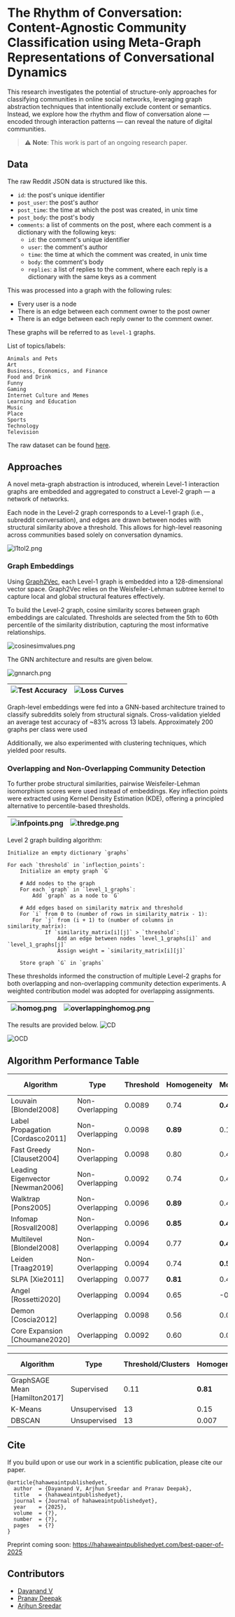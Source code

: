 
#  The Rhythm of Conversation: Content-Agnostic Community Classification using Meta-Graph Representations of Conversational Dynamics

This research investigates the potential of structure-only approaches for classifying communities in online social networks, leveraging graph abstraction techniques that intentionally exclude content or semantics. Instead, we explore how the rhythm and flow of conversation alone — encoded through interaction patterns — can reveal the nature of digital communities.

> ⚠️ **Note**: This work is part of an ongoing research paper.

## Data
The raw Reddit JSON data is structured like this.
- `id`: the post's unique identifier
- `post_user`: the post's author
- `post_time`: the time at which the post was created, in unix time
- `post_body`: the post's body
- `comments`: a list of comments on the post, where each comment is a dictionary with the following keys:
  - `id`: the comment's unique identifier
  - `user`: the comment's author
  - `time`: the time at which the comment was created, in unix time
  - `body`: the comment's body
  - `replies`: a list of replies to the comment, where each reply is a dictionary with the same keys as a comment

This was processed into a graph with the following rules:
- Every user is a node
- There is an edge between each comment owner to the post owner
- There is an edge between each reply owner to the comment owner.

These graphs will be referred to as `level-1` graphs.

List of topics/labels:
```
Animals and Pets
Art
Business, Economics, and Finance
Food and Drink
Funny
Gaming
Internet Culture and Memes
Learning and Education
Music
Place
Sports
Technology
Television
```

The raw dataset can be found [here](https://zenodo.org/records/13343578).

## Approaches

A novel meta-graph abstraction is introduced, wherein Level-1 interaction graphs are embedded and aggregated to construct a Level-2 graph — a network of networks.

Each node in the Level-2 graph corresponds to a Level-1 graph (i.e., subreddit conversation), and edges are drawn between nodes with structural similarity above a threshold. This allows for high-level reasoning across communities based solely on conversation dynamics.

![l1tol2.png](./results/l1tol2.png)

### Graph Embeddings 
Using [Graph2Vec](https://karateclub.readthedocs.io/en/latest/_modules/karateclub/graph_embedding/graph2vec.html), each Level-1 graph is embedded into a 128-dimensional vector space. Graph2Vec relies on the Weisfeiler-Lehman subtree kernel to capture local and global structural features effectively.

To build the Level-2 graph, cosine similarity scores between graph embeddings are calculated. Thresholds are selected from the 5th to 60th percentile of the similarity distribution, capturing the most informative relationships.

![cosinesimvalues.png](./results/cosinesimvalues.png)


The GNN architecture and results are given below.

![gnnarch.png](./results/gnnarchitecture.png)

| ![Test Accuracy](./results/testacc.png) | ![Loss Curves](./results/losscurves3d.png) |
|----------------------------------------|--------------------------------------------|

Graph-level embeddings were fed into a GNN-based architecture trained to classify subreddits solely from structural signals. Cross-validation yielded an average test accuracy of ~83% across 13 labels. Approximately 200 graphs per class were used

Additionally, we also experimented with clustering techniques, which yielded poor results.

### Overlapping and Non-Overlapping Community Detection

To further probe structural similarities, pairwise Weisfeiler-Lehman isomorphism scores were used instead of embeddings. Key inflection points were extracted using Kernel Density Estimation (KDE), offering a principled alternative to percentile-based thresholds.

| ![infpoints.png](./results/infpoints.png) | ![thredge.png](./results/thresholdedge.png) |
|----------------------------------------|--------------------------------------------|

Level 2 graph building algorithm:
```
Initialize an empty dictionary `graphs`

For each `threshold` in `inflection_points`:
    Initialize an empty graph `G`

    # Add nodes to the graph
    For each `graph` in `level_1_graphs`:
        Add `graph` as a node to `G`

    # Add edges based on similarity matrix and threshold
    For `i` from 0 to (number of rows in similarity_matrix - 1):
        For `j` from (i + 1) to (number of columns in similarity_matrix):
            If `similarity_matrix[i][j]` > `threshold`:
                Add an edge between nodes `level_1_graphs[i]` and `level_1_graphs[j]`
                Assign weight = `similarity_matrix[i][j]`

    Store graph `G` in `graphs`
```

These thresholds informed the construction of multiple Level-2 graphs for both overlapping and non-overlapping community detection experiments. A weighted contribution model was adopted for overlapping assignments.

| ![homog.png](./results/homogeneity.png) | ![overlappinghomog.png](./results/homogeneity_OCD.png) |
|--------------------------------|--------------------------------|

The results are provided below.
![CD](./results/cd_all.png)

![OCD](./results/ocd_all.png)

## Algorithm Performance Table

| Algorithm                  | Type            | Threshold | Homogeneity | Modularity | F1-Score | Accuracy | NMI  | ARI  |
|---------------------------|-----------------|-----------|-------------|------------|----------|----------|------|------|
| Louvain [Blondel2008]     | Non-Overlapping | 0.0089    | 0.74        | **0.49**   | 0.47     | 0.58     | **0.49** | 0.37 |
| Label Propagation [Cordasco2011] | Non-Overlapping | 0.0098    | **0.89**    | 0.13      | 0.22     | 0.32     | 0.27 | 0.05 |
| Fast Greedy [Clauset2004] | Non-Overlapping | 0.0098    | 0.80        | 0.42       | 0.19     | 0.40     | 0.37 | 0.24 |
| Leading Eigenvector [Newman2006] | Non-Overlapping | 0.0092    | 0.74        | 0.41      | 0.32     | 0.45     | 0.36 | 0.20 |
| Walktrap [Pons2005]       | Non-Overlapping | 0.0096    | **0.89**    | 0.40       | **0.68** | **0.73** | **0.50** | 0.26 |
| Infomap [Rosvall2008]     | Non-Overlapping | 0.0096    | **0.85**    | **0.47**   | **0.70** | **0.73** | **0.51** | 0.22 |
| Multilevel [Blondel2008]  | Non-Overlapping | 0.0094    | 0.77        | **0.49**   | 0.37     | 0.55     | 0.48 | 0.35 |
| Leiden [Traag2019]        | Non-Overlapping | 0.0094    | 0.74        | **0.50**   | 0.46     | 0.51     | 0.47 | 0.32 |
| SLPA [Xie2011]            | Overlapping     | 0.0077    | **0.81**    | 0.41       | 0.16     | 0.27     | 0.19 | 0.02 |
| Angel [Rossetti2020]      | Overlapping     | 0.0094    | 0.65        | -0.016     | 0.41     | 0.48     | 0.44 | 0.18 |
| Demon [Coscia2012]        | Overlapping     | 0.0098    | 0.56        | 0.06       | 0.40     | 0.45     | 0.40 | 0.13 |
| Core Expansion [Choumane2020] | Overlapping | 0.0092    | 0.60        | 0.06       | **0.70** | **0.70** | **0.59** | **0.46** |

| Algorithm                          | Type         | Threshold/Clusters | Homogeneity | Silhouette Score | F1-Score | Accuracy | NMI  | ARI   |
|-----------------------------------|--------------|---------------------|-------------|-------------------|----------|----------|------|-------|
| GraphSAGE Mean [Hamilton2017]     | Supervised   | 0.11                | **0.81**    | -                 | **0.83** | **0.83** | **0.81** | **0.71** |
| K-Means                           | Unsupervised | 13                  | 0.15        | 0.33              | 0.07     | 0.24     | 0.15 | 0.05  |
| DBSCAN                            | Unsupervised | 13                  | 0.007       | 0.34              | 0.01     | 0.08     | 0.01 | 0.0001 |

## Cite
If you build upon or use our work in a scientific publication, please cite our paper.

```
@article{hahaweaintpublishedyet,
  author  = {Dayanand V, Arjhun Sreedar and Pranav Deepak},
  title   = {hahaweaintpublishedyet},
  journal = {Journal of hahaweaintpublishedyet},
  year    = {2025},
  volume  = {?},
  number  = {?},
  pages   = {?}
}
```
Preprint coming soon: https://hahaweaintpublishedyet.com/best-paper-of-2025

## Contributors
- [Dayanand V](mailto:v_dayanand@cb.amrita.edu)
- [Pranav Deepak](mailto:pranavdeepak13@gmail.com)
- [Arjhun Sreedar](mailto:contactarjhun@gmail.com)

